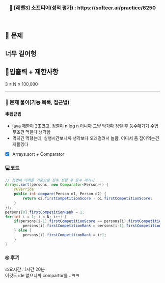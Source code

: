 <h3 align="center"> 
    📢  [레벨3] 소프티어(성적 평가) : https://softeer.ai/practice/6250
</h3>

<br>

## 🚀 문제

너무 길어헝
---

## 🚦입출력 + 제한사항

3 ≤ N ≤ 100,000

---

### 📜 문제 풀이(기능 목록, 접근법)
**🕸접근법**
- java 제한이 2초였고, 정렬이 n log n 이니까 그냥 막가파 정렬 후 등수매기기 수법 무조건 먹힌다 생각함
- 먹히긴 먹혔는데, 실행시간보니까 생각보다 오래걸려서 놀람. 어디서 좀 잡아먹는건지몰겠다

- [x] Arrays.sort + Comparator

### 💻코드

```java
// 첫번째 대회를 기준으로 점수 정렬 후 등수 매기기
Arrays.sort(persons, new Comparator<Person>() {
	@Override
	public int compare(Person o1, Person o2) {
		return o2.firstCompetitionScore - o1.firstCompetitionScore;
	}
});
persons[0].firstCompetitionRank = 1;
for(int i = 1; i < N; i++) {
	if(persons[i-1].firstCompetitionScore == persons[i].firstCompetitionScore) {
		persons[i].firstCompetitionRank = persons[i-1].firstCompetitionRank;
	} else {
		persons[i].firstCompetitionRank = i+1;
	}
}
```

### 🙄 후기
소요시간 : 1시간 20분  <br>
이것도 ide 없으니까 compartor를 ..ㅋㅋ